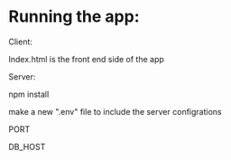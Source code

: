 <h1>Running the app:</h1>

<p>Client:</p>
<p>Index.html is the front end side of the app</p>

<p>Server:</p>
<p>npm install</p>
<p>make a new ".env" file to include the server configrations</p>
<p>PORT</p>
<p>DB_HOST</p>
